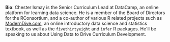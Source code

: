 **Bio**: Chester Ismay is the Senior Curriculum Lead at DataCamp, an online platform for learning data science. He is a member of the Board of Directors for the RConsortium, and a co-author of various R related projects such as [ModernDive.com](https://moderndive.com/), an online introductory data science and statistics textbook, as well as the `fivethirtyeight` and `infer` R packages. He'll be speaking to us about Using Data to Drive Curriculum Development.
